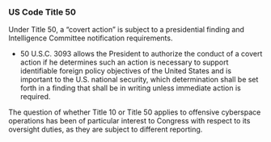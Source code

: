 ### US Code Title 50

Under Title 50, a “covert action” is subject to a presidential finding and Intelligence Committee notification requirements.

- 50 U.S.C. 3093 allows the President to authorize the conduct of a covert action if he determines such an action is necessary to support identifiable foreign policy objectives of the United States and is important to the U.S. national security, which determination shall be set forth in a finding that shall be in writing unless immediate action is required.

The question of whether Title 10 or Title 50 applies to offensive cyberspace operations has been of particular interest to Congress with respect to its oversight duties, as they are subject to different reporting.
